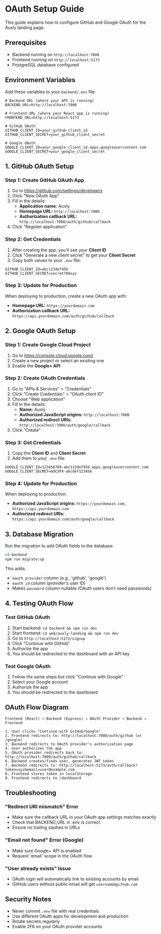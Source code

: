 # OAuth Setup Guide

This guide explains how to configure GitHub and Google OAuth for the Auxly landing page.

## Prerequisites

- Backend running on `http://localhost:7000`
- Frontend running on `http://localhost:5173`
- PostgreSQL database configured

## Environment Variables

Add these variables to your `backend/.env` file:

```env
# Backend URL (where your API is running)
BACKEND_URL=http://localhost:7000

# Frontend URL (where your React app is running)
FRONTEND_URL=http://localhost:5173

# GitHub OAuth
GITHUB_CLIENT_ID=your_github_client_id
GITHUB_CLIENT_SECRET=your_github_client_secret

# Google OAuth
GOOGLE_CLIENT_ID=your_google_client_id.apps.googleusercontent.com
GOOGLE_CLIENT_SECRET=your_google_client_secret
```

## 1. GitHub OAuth Setup

### Step 1: Create GitHub OAuth App

1. Go to https://github.com/settings/developers
2. Click "New OAuth App"
3. Fill in the details:
   - **Application name:** Auxly
   - **Homepage URL:** `http://localhost:7000`
   - **Authorization callback URL:** `http://localhost:7000/auth/github/callback`
4. Click "Register application"

### Step 2: Get Credentials

1. After creating the app, you'll see your **Client ID**
2. Click "Generate a new client secret" to get your **Client Secret**
3. Copy both values to your `.env` file:

```env
GITHUB_CLIENT_ID=abc123def456
GITHUB_CLIENT_SECRET=secret789xyz
```

### Step 3: Update for Production

When deploying to production, create a new OAuth app with:
- **Homepage URL:** `https://yourdomain.com`
- **Authorization callback URL:** `https://api.yourdomain.com/auth/github/callback`

## 2. Google OAuth Setup

### Step 1: Create Google Cloud Project

1. Go to https://console.cloud.google.com/
2. Create a new project or select an existing one
3. Enable the **Google+ API**

### Step 2: Create OAuth Credentials

1. Go to "APIs & Services" > "Credentials"
2. Click "Create Credentials" > "OAuth client ID"
3. Choose "Web application"
4. Fill in the details:
   - **Name:** Auxly
   - **Authorized JavaScript origins:** `http://localhost:7000`
   - **Authorized redirect URIs:** `http://localhost:7000/auth/google/callback`
5. Click "Create"

### Step 3: Get Credentials

1. Copy the **Client ID** and **Client Secret**
2. Add them to your `.env` file:

```env
GOOGLE_CLIENT_ID=123456789-abc123def456.apps.googleusercontent.com
GOOGLE_CLIENT_SECRET=GOCSPX-abcdef123456
```

### Step 4: Update for Production

When deploying to production:
- **Authorized JavaScript origins:** `https://yourdomain.com`, `https://api.yourdomain.com`
- **Authorized redirect URIs:** `https://api.yourdomain.com/auth/google/callback`

## 3. Database Migration

Run the migration to add OAuth fields to the database:

```bash
cd backend
npm run migrate:up
```

This adds:
- `oauth_provider` column (e.g., 'github', 'google')
- `oauth_id` column (provider's user ID)
- Makes `password` column nullable (OAuth users don't need passwords)

## 4. Testing OAuth Flow

### Test GitHub OAuth

1. Start backend: `cd backend && npm run dev`
2. Start frontend: `cd web/auxly-landing && npm run dev`
3. Go to `http://localhost:5173/signup`
4. Click "Continue with GitHub"
5. Authorize the app
6. You should be redirected to the dashboard with an API key

### Test Google OAuth

1. Follow the same steps but click "Continue with Google"
2. Select your Google account
3. Authorize the app
4. You should be redirected to the dashboard

## OAuth Flow Diagram

```
Frontend (React) → Backend (Express) → OAuth Provider → Backend → Frontend

1. User clicks "Continue with GitHub/Google"
2. Frontend redirects to: http://localhost:7000/auth/github (or /google)
3. Backend redirects to OAuth provider's authorization page
4. User authorizes the app
5. OAuth provider redirects back to: http://localhost:7000/auth/github/callback
6. Backend creates/finds user, generates JWT token
7. Backend redirects to: http://localhost:5173/auth/callback?token=xyz&email=user@example.com
8. Frontend stores token in localStorage
9. Frontend redirects to /dashboard
```

## Troubleshooting

### "Redirect URI mismatch" Error

- Make sure the callback URL in your OAuth app settings matches exactly
- Check that BACKEND_URL in .env is correct
- Ensure no trailing slashes in URLs

### "Email not found" Error (Google)

- Make sure Google+ API is enabled
- Request 'email' scope in the OAuth flow

### "User already exists" Issue

- OAuth login will automatically link to existing accounts by email
- GitHub users without public email will get `username@github.com`

## Security Notes

- Never commit `.env` file with real credentials
- Use different OAuth apps for development and production
- Rotate secrets regularly
- Enable 2FA on your OAuth provider accounts

